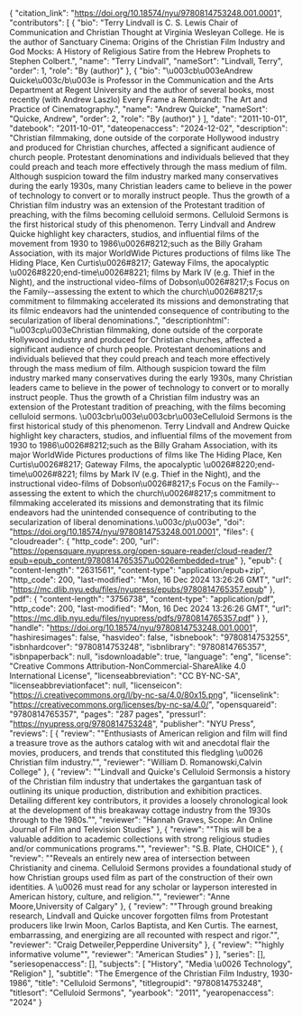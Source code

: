 {
   "citation_link": "https://doi.org/10.18574/nyu/9780814753248.001.0001",
   "contributors": [
     {
       "bio": "Terry Lindvall is C. S. Lewis Chair of Communication and Christian Thought at Virginia Wesleyan College. He is the author of Sanctuary Cinema: Origins of the Christian Film Industry and God Mocks: A History of Religious Satire from the Hebrew Prophets to Stephen Colbert.",
       "name": "Terry Lindvall",
       "nameSort": "Lindvall, Terry",
       "order": 1,
       "role": "By (author)"
     },
     {
       "bio": "\u003cb\u003eAndrew Quicke\u003c/b\u003e is Professor in the Communication and the Arts Department at Regent University and the author of several books, most recently (with Andrew Laszlo) Every Frame a Rembrandt: The Art and Practice of Cinematography.",
       "name": "Andrew Quicke",
       "nameSort": "Quicke, Andrew",
       "order": 2,
       "role": "By (author)"
     }
   ],
   "date": "2011-10-01",
   "datebook": "2011-10-01",
   "dateopenaccess": "2024-12-02",
   "description": "Christian filmmaking, done outside of the corporate Hollywood industry and produced for Christian churches, affected a significant audience of church people. Protestant denominations and individuals believed that they could preach and teach more effectively through the mass medium of film. Although suspicion toward the film industry marked many conservatives during the early 1930s, many Christian leaders came to believe in the power of technology to convert or to morally instruct people. Thus the growth of a Christian film industry was an extension of the Protestant tradition of preaching, with the films becoming celluloid sermons. Celluloid Sermons is the first historical study of this phenomenon. Terry Lindvall and Andrew Quicke highlight key characters, studios, and influential films of the movement from 1930 to 1986\u0026#8212;such as the Billy Graham Association, with its major WorldWide Pictures productions of films like The Hiding Place, Ken Curtis\u0026#8217; Gateway Films, the apocalyptic \u0026#8220;end-time\u0026#8221; films by Mark IV (e.g. Thief in the Night), and the instructional video-films of Dobson\u0026#8217;s Focus on the Family--assessing the extent to which the church\u0026#8217;s commitment to filmmaking accelerated its missions and demonstrating that its filmic endeavors had the unintended consequence of contributing to the secularization of liberal denominations.",
   "descriptionhtml": "\u003cp\u003eChristian filmmaking, done outside of the corporate Hollywood industry and produced for Christian churches, affected a significant audience of church people. Protestant denominations and individuals believed that they could preach and teach more effectively through the mass medium of film. Although suspicion toward the film industry marked many conservatives during the early 1930s, many Christian leaders came to believe in the power of technology to convert or to morally instruct people. Thus the growth of a Christian film industry was an extension of the Protestant tradition of preaching, with the films becoming celluloid sermons. \u003cbr\u003e\u003cbr\u003eCelluloid Sermons is the first historical study of this phenomenon. Terry Lindvall and Andrew Quicke highlight key characters, studios, and influential films of the movement from 1930 to 1986\u0026#8212;such as the Billy Graham Association, with its major WorldWide Pictures productions of films like The Hiding Place, Ken Curtis\u0026#8217; Gateway Films, the apocalyptic \u0026#8220;end-time\u0026#8221; films by Mark IV (e.g. Thief in the Night), and the instructional video-films of Dobson\u0026#8217;s Focus on the Family--assessing the extent to which the church\u0026#8217;s commitment to filmmaking accelerated its missions and demonstrating that its filmic endeavors had the unintended consequence of contributing to the secularization of liberal denominations.\u003c/p\u003e",
   "doi": "https://doi.org/10.18574/nyu/9780814753248.001.0001",
   "files": {
     "cloudreader": {
       "http_code": 200,
       "url": "https://opensquare.nyupress.org/open-square-reader/cloud-reader/?epub=epub_content/9780814765357\u0026embedded=true"
     },
     "epub": {
       "content-length": "2631561",
       "content-type": "application/epub+zip",
       "http_code": 200,
       "last-modified": "Mon, 16 Dec 2024 13:26:26 GMT",
       "url": "https://mc.dlib.nyu.edu/files/nyupress/epubs/9780814765357.epub"
     },
     "pdf": {
       "content-length": "3756738",
       "content-type": "application/pdf",
       "http_code": 200,
       "last-modified": "Mon, 16 Dec 2024 13:26:26 GMT",
       "url": "https://mc.dlib.nyu.edu/files/nyupress/pdfs/9780814765357.pdf"
     }
   },
   "handle": "https://doi.org/10.18574/nyu/9780814753248.001.0001",
   "hashiresimages": false,
   "hasvideo": false,
   "isbnebook": "9780814753255",
   "isbnhardcover": "9780814753248",
   "isbnlibrary": "9780814765357",
   "isbnpaperback": null,
   "isdownloadable": true,
   "language": "eng",
   "license": "Creative Commons Attribution-NonCommercial-ShareAlike 4.0 International License",
   "licenseabbreviation": "CC BY-NC-SA",
   "licenseabbreviationfacet": null,
   "licenseicon": "https://i.creativecommons.org/l/by-nc-sa/4.0/80x15.png",
   "licenselink": "https://creativecommons.org/licenses/by-nc-sa/4.0/",
   "opensquareid": "9780814765357",
   "pages": "287 pages",
   "pressurl": "https://nyupress.org/9780814753248",
   "publisher": "NYU Press",
   "reviews": [
     {
       "review": "\"Enthusiasts of American religion and film will find a treasure trove as the authors catalog with wit and anecdotal flair the movies, producers, and trends that constituted this fledgling \u0026 Christian film industry.\"",
       "reviewer": "William D. Romanowski,Calvin College"
     },
     {
       "review": "\"Lindvall and Quicke's Celluloid Sermonsis a history of the Christian film industry that undertakes the gargantuan task of outlining its unique production, distribution and exhibition practices. Detailing different key contributors, it provides a loosely chronological look at the development of this breakaway cottage industry from the 1930s through to the 1980s.\"",
       "reviewer": "Hannah Graves, Scope: An Online Journal of Film and Television Studies"
     },
     {
       "review": "\"This will be a valuable addition to academic collections with strong religious studies and/or communications programs.\"",
       "reviewer": "S.B. Plate, CHOICE"
     },
     {
       "review": "\"Reveals an entirely new area of intersection between Christianity and cinema. Celluloid Sermons provides a foundational study of how Christian groups used film as part of the construction of their own identities. A \u0026 must read for any scholar or layperson interested in American history, culture, and religion.\"",
       "reviewer": "Anne Moore,University of Calgary"
     },
     {
       "review": "\"Through ground breaking research, Lindvall and Quicke uncover forgotten films from Protestant producers like Irwin Moon, Carlos Baptista, and Ken Curtis. The earnest, embarrassing, and energizing are all recounted with respect and rigor.\"",
       "reviewer": "Craig Detweiler,Pepperdine University"
     },
     {
       "review": "\"highly informative volume\"",
       "reviewer": "American Studies"
     }
   ],
   "series": [],
   "seriesopenaccess": [],
   "subjects": [
     "History",
     "Media \u0026 Technology",
     "Religion"
   ],
   "subtitle": "The Emergence of the Christian Film Industry, 1930-1986",
   "title": "Celluloid Sermons",
   "titlegroupid": "9780814753248",
   "titlesort": "Celluloid Sermons",
   "yearbook": "2011",
   "yearopenaccess": "2024"
 }
